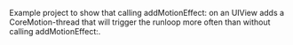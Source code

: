 Example project to show that calling addMotionEffect: on an UIView adds a CoreMotion-thread that will trigger the runloop more often
than without calling addMotionEffect:.
